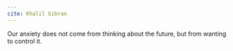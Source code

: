 ```yaml
---
cite: Khalil Gibran
---
```


Our anxiety does not come from thinking about the future, but from wanting to control it.
